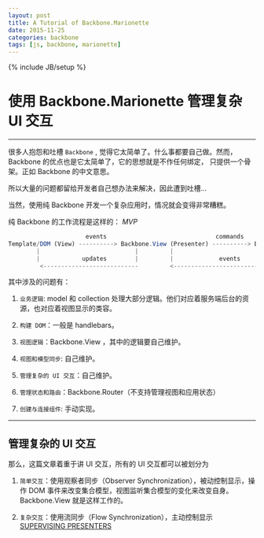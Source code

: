 ```yaml
---
layout: post
title: A Tutorial of Backbone.Marionette
date: 2015-11-25
categories: backbone
tags: [js, backbone, marionette]
---
```

{% include JB/setup %}

# 使用 Backbone.Marionette 管理复杂 UI 交互
---

很多人抱怨和吐槽 `Backbone` , 觉得它太简单了。什么事都要自己做。然而，Backbone 的优点也是它太简单了，它的思想就是不作任何绑定， 只提供一个骨架。正如 Backbone 的中文意思。

所以大量的问题都留给开发者自己想办法来解决，因此遭到吐槽...

当然，使用纯 Backbone 开发一个复杂应用时，情况就会变得非常糟糕。

纯 Backbone 的工作流程是这样的：  *MVP*


````js
                      events                               commands
Template/DOM (View) ----------> Backbone.View (Presenter) ----------> Backbone.Model (Model)
        |                           |         |                                 |
        |            updates        |         |             events              |
         <---------------------------         <---------------------------------|

````

其中涉及的问题有：


1. `业务逻辑`: model 和 collection 处理大部分逻辑。他们对应着服务端后台的资源，也对应着视图显示的类容。

2. `构建 DOM`：一般是 handlebars。

<!--break-->

3. `视图逻辑`：Backbone.View ，其中的逻辑要自己维护。

4. `视图和模型同步`: 自己维护。

5. `管理复杂的 UI 交互`：自己维护。

6. `管理状态和路由`：Backbone.Router（不支持管理视图和应用状态）

7. `创建与连接组件`: 手动实现。

<hr>

## 管理复杂的 UI 交互

那么，这篇文章着重于讲 UI 交互，所有的 UI 交互都可以被划分为

1. `简单交互`：使用观察者同步（Observer Synchronization），被动控制显示，操作 DOM 事件来改变集合模型，视图监听集合模型的变化来改变自身。Backbone.View 就是这样工作的。

2. `复杂交互`：使用流同步（Flow Synchronization），主动控制显示 [SUPERVISING PRESENTERS](http://victorsavkin.com/post/49767352960/supervising-presenters)









